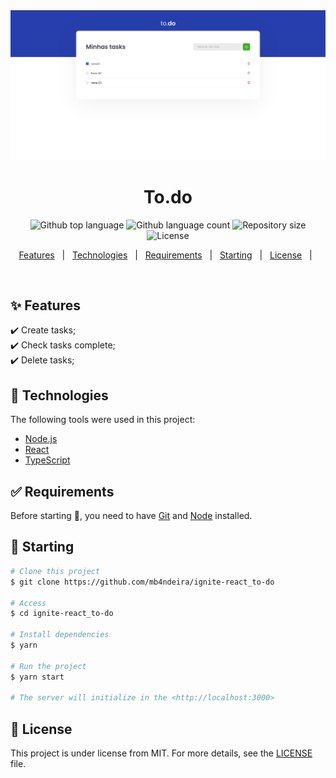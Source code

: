 <img src="https://github.com/mb4ndeira/ignite-react_to-do/blob/main/public/to-do-list.png" alt="to-do list" />

<h1 align="center">To.do</h1>

<p align="center">
  <img alt="Github top language" src="https://img.shields.io/github/languages/top/mb4ndeira/ignite-react_to-do">

  <img alt="Github language count" src="https://img.shields.io/github/languages/count/mb4ndeira/ignite-react_to-do">

  <img alt="Repository size" src="https://img.shields.io/github/repo-size/mb4ndeira/ignite-react_to-do?color=%23007acc">

  <img alt="License" src="https://img.shields.io/github/license/mb4ndeira/ignite-react_to-do">
</p>

<!-- Status -->

<!-- <h4 align="center"> 
	🚧  To Do 🚀 Under construction...  🚧
</h4> 

<hr> -->

<p align="center">
  <a href="#sparkles-features">Features</a> &#xa0; | &#xa0;
  <a href="#rocket-technologies">Technologies</a> &#xa0; | &#xa0;
  <a href="#white_check_mark-requirements">Requirements</a> &#xa0; | &#xa0;
  <a href="#checkered_flag-starting">Starting</a> &#xa0; | &#xa0;
  <a href="#memo-license">License</a> &#xa0; | &#xa0;
</p>

<br>

## :sparkles: Features ##

:heavy_check_mark: Create tasks;\
:heavy_check_mark: Check tasks complete;\
:heavy_check_mark: Delete tasks;

## :rocket: Technologies ##

The following tools were used in this project:

- [Node.js](https://nodejs.org/en/)
- [React](https://pt-br.reactjs.org/)
- [TypeScript](https://www.typescriptlang.org/)

## :white_check_mark: Requirements ##

Before starting :checkered_flag:, you need to have [Git](https://git-scm.com) and [Node](https://nodejs.org/en/) installed.

## :checkered_flag: Starting ##

```bash
# Clone this project
$ git clone https://github.com/mb4ndeira/ignite-react_to-do

# Access
$ cd ignite-react_to-do

# Install dependencies
$ yarn

# Run the project
$ yarn start

# The server will initialize in the <http://localhost:3000>
```

## :memo: License ##

This project is under license from MIT. For more details, see the [LICENSE](https://github.com/mb4ndeira/ignite-react_to-do/blob/main/LICENSE.md) file.

&#xa0;
